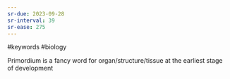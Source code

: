 ```yaml
---
sr-due: 2023-09-28
sr-interval: 39
sr-ease: 275
---
```

#keywords #biology 

Primordium is a fancy word for organ/structure/tissue at the earliest stage of development